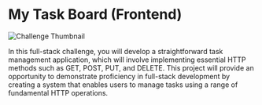 # My Task Board (Frontend)

![Challenge Thumbnail](https://i.ibb.co/5rmgjtZ/Challenge-58-Thumbnail.webp)

In this full-stack challenge, you will develop a straightforward task management application, which will involve
implementing essential HTTP methods such as GET, POST, PUT, and DELETE. This project will provide an opportunity to
demonstrate proficiency in full-stack development by creating a system that enables users to manage tasks using a range
of fundamental HTTP operations.